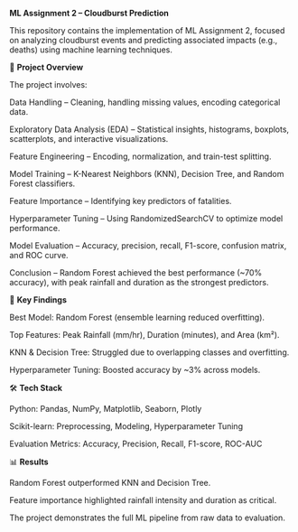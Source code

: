 **ML Assignment 2 – Cloudburst Prediction**

This repository contains the implementation of ML Assignment 2, focused on analyzing cloudburst events and predicting associated impacts (e.g., deaths) using machine learning techniques.

📌 **Project Overview**

The project involves:

Data Handling – Cleaning, handling missing values, encoding categorical data.

Exploratory Data Analysis (EDA) – Statistical insights, histograms, boxplots, scatterplots, and interactive visualizations.

Feature Engineering – Encoding, normalization, and train-test splitting.

Model Training – K-Nearest Neighbors (KNN), Decision Tree, and Random Forest classifiers.

Feature Importance – Identifying key predictors of fatalities.

Hyperparameter Tuning – Using RandomizedSearchCV to optimize model performance.

Model Evaluation – Accuracy, precision, recall, F1-score, confusion matrix, and ROC curve.

Conclusion – Random Forest achieved the best performance (~70% accuracy), with peak rainfall and duration as the strongest predictors.

🔑 **Key Findings**

Best Model: Random Forest (ensemble learning reduced overfitting).

Top Features: Peak Rainfall (mm/hr), Duration (minutes), and Area (km²).

KNN & Decision Tree: Struggled due to overlapping classes and overfitting.

Hyperparameter Tuning: Boosted accuracy by ~3% across models.

🛠️ **Tech Stack**

Python: Pandas, NumPy, Matplotlib, Seaborn, Plotly

Scikit-learn: Preprocessing, Modeling, Hyperparameter Tuning

Evaluation Metrics: Accuracy, Precision, Recall, F1-score, ROC-AUC

📊 **Results**

Random Forest outperformed KNN and Decision Tree.

Feature importance highlighted rainfall intensity and duration as critical.

The project demonstrates the full ML pipeline from raw data to evaluation.


